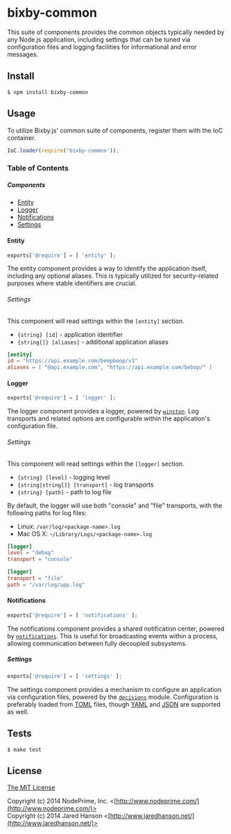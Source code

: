 # bixby-common

This suite of components provides the common objects typically needed by any
Node.js application, including settings that can be tuned via configuration
files and logging facilities for informational and error messages.

## Install

    $ npm install bixby-common

## Usage

To utilize Bixby.js' common suite of components, register them with the IoC
container.

```javascript
IoC.loader(require('bixby-common'));
```

### Table of Contents

##### Components

  - [Entity](#entity)
  - [Logger](#logger)
  - [Notifications](#notifications)
  - [Settings](#settings-2)

#### Entity

```javascript
exports['@require'] = [ 'entity' ];
```

The entity component provides a way to identify the application itself,
including any optional aliases.  This is typically utilized for security-related
purposes where stable identifiers are crucial.

###### Settings

This component will read settings within the `[entity]` section.

  - `{string} [id]` - application identifier
  - `{string[]} [aliases]` - additional application aliases

```toml
[entity]
id = "https://api.example.com/beepboop/v1"
aliases = [ "@api.example.com", "https://api.example.com/bebop/" ]
```

#### Logger

```javascript
exports['@require'] = [ 'logger' ];
```

The logger component provides a logger, powered by [`winston`](https://github.com/flatiron/winston).
Log transports and related options are configurable within the application's
configuration file.

###### Settings

This component will read settings within the `[logger]` section.

  - `{string} [level]` - logging level
  - `{string|string[]} [transport]` - log transports
  - `{string} [path]` - path to log file

By default, the logger will use both "console" and "file" transports, with
the following paths for log files:

  - Linux: `/var/log/<package-name>.log`
  - Mac OS X: `~/Library/Logs/<package-name>.log`

```toml
[logger]
level = "debug"
transport = "console"
```

```toml
[logger]
transport = "file"
path = "/var/log/app.log"
```

#### Notifications

```javascript
exports['@require'] = [ 'notifications' ];
```

The notifications component provides a shared notification center, powered by
[`notifications`](https://github.com/jaredhanson/node-notifications).  This is
useful for broadcasting events within a process, allowing communication between
fully decoupled subsystems.

##### Settings

```javascript
exports['@require'] = [ 'settings' ];
```

The settings component provides a mechanism to configure an application via
configuration files, powered by the [`decisions`](https://github.com/NodePrime/node-decisions)
module.  Configuration is preferably loaded from [TOML](https://github.com/toml-lang/toml)
files, though [YAML](http://www.yaml.org/) and [JSON](http://json.org/) are
supported as well.

## Tests

    $ make test

## License

[The MIT License](http://opensource.org/licenses/MIT)

Copyright (c) 2014 NodePrime, Inc. <[http://www.nodeprime.com/](http://www.nodeprime.com/)>  
Copyright (c) 2014 Jared Hanson <[http://www.jaredhanson.net/](http://www.jaredhanson.net/)>
